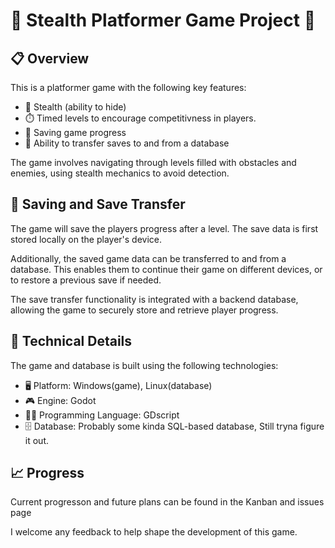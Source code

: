 # 🥷 Stealth Platformer Game Project 🥷

## 📋 Overview
This is a platformer game with the following key features:

- 👻 Stealth (ability to hide)
- ⏱️ Timed levels to encourage competitivness in players.
- 💾 Saving game progress
- 🔄 Ability to transfer saves to and from a database

The game involves navigating through levels filled with obstacles and enemies, using stealth mechanics to avoid detection. 

## 💾 Saving and Save Transfer

The game will save the players progress after a level. The save data is first stored locally on the player's device.

Additionally, the saved game data can be transferred to and from a database. This enables them to continue their game on different devices, or to restore a previous save if needed.

The save transfer functionality is integrated with a backend database, allowing the game to securely store and retrieve player progress.

## 🔧 Technical Details

The game and database is built using the following technologies:

- 🖥️ Platform: Windows(game), Linux(database)
- 🎮 Engine: Godot
- 👨‍💻 Programming Language: GDscript
- 🗄️ Database: Probably some kinda SQL-based database, Still tryna figure it out.


## 📈 Progress
Current progresson and future plans can be found in the Kanban and issues page

I welcome any feedback to help shape the development of this game.
